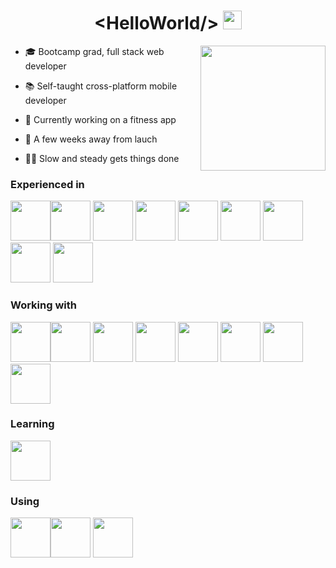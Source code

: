 <h1 align="center">&lt;HelloWorld/&gt; <img src="https://raw.githubusercontent.com/yaelmontufar/yaelmontufar/main/Hi.gif" width="30px"></h1>
<img  align="right" src="https://raw.githubusercontent.com/yaelmontufar/yaelmontufar/main/YM.gif" height="200" />

- 🎓  Bootcamp grad, full stack web developer

- 📚  Self-taught cross-platform mobile developer

- 💪  Currently working on a fitness app

- 🚀  A few weeks away from lauch

- 🧑‍💻 Slow and steady gets things done


### Experienced in

<img src="https://cdn.jsdelivr.net/gh/devicons/devicon/icons/html5/html5-original.svg" width="64px"><img src="https://cdn.jsdelivr.net/gh/devicons/devicon/icons/css3/css3-original.svg" width="64px">
<img src="https://cdn.jsdelivr.net/gh/devicons/devicon/icons/javascript/javascript-original.svg" width="64px">
<img src="https://cdn.jsdelivr.net/gh/devicons/devicon/icons/bootstrap/bootstrap-plain.svg" width="64px">
<img src="https://cdn.jsdelivr.net/gh/devicons/devicon/icons/sass/sass-original.svg" width="64px">
<img src="https://cdn.jsdelivr.net/gh/devicons/devicon/icons/webpack/webpack-original.svg" width="64px">
<img src="https://cdn.jsdelivr.net/gh/devicons/devicon/icons/postgresql/postgresql-original.svg" width="64px">
<img src="https://cdn.jsdelivr.net/gh/devicons/devicon/icons/ruby/ruby-plain.svg" width="64px">
<img src="https://cdn.jsdelivr.net/gh/devicons/devicon/icons/rails/rails-plain-wordmark.svg" width="64px">

### Working with
<img src="https://cdn.jsdelivr.net/gh/devicons/devicon/icons/figma/figma-original.svg" width="64px"><img src="https://cdn.jsdelivr.net/gh/devicons/devicon/icons/react/react-original.svg" width="64px">
<img src="https://cdn.jsdelivr.net/gh/devicons/devicon/icons/android/android-plain.svg" width="64px">
<img src="https://raw.githubusercontent.com/yaelmontufar/yaelmontufar/7616e6bf4a6888a0e3bbaa0c69cd266d9667623d/apple.svg" width="64px">
<img src="https://cdn.jsdelivr.net/gh/devicons/devicon/icons/firebase/firebase-plain.svg" width="64px">
<img src="https://cdn.jsdelivr.net/gh/devicons/devicon/icons/jest/jest-plain.svg" width="64px">
<img src="https://cdn.jsdelivr.net/gh/devicons/devicon/icons/gatsby/gatsby-plain.svg" width="64px">
<img src="https://cdn.jsdelivr.net/gh/devicons/devicon/icons/tailwindcss/tailwindcss-plain.svg" width="64px">

### Learning
<img src="https://cdn.jsdelivr.net/gh/devicons/devicon/icons/typescript/typescript-original.svg" width="64px">

### Using
<img src="https://cdn.jsdelivr.net/gh/devicons/devicon/icons/vscode/vscode-original.svg" width="64px"><img src="https://cdn.jsdelivr.net/gh/devicons/devicon/icons/git/git-original.svg" width="64px">
<img src="https://raw.githubusercontent.com/yaelmontufar/yaelmontufar/40d459cebf032b5eda6d0a334dc1c849bfc367e1/github.svg" width="64px">
